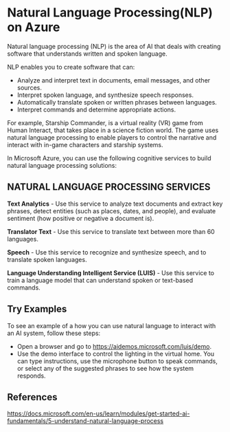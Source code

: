 # Natural Language Processing(NLP) on Azure

Natural language processing (NLP) is the area of AI that deals with creating software that understands written and spoken language.

NLP enables you to create software that can:

- Analyze and interpret text in documents, email messages, and other sources.
- Interpret spoken language, and synthesize speech responses.
- Automatically translate spoken or written phrases between languages.
- Interpret commands and determine appropriate actions.

For example, Starship Commander, is a virtual reality (VR) game from Human Interact, that takes place in a science fiction world. The game uses natural language processing to enable players to control the narrative and interact with in-game characters and starship systems.

In Microsoft Azure, you can use the following cognitive services to build natural language processing solutions:

## NATURAL LANGUAGE PROCESSING SERVICES

**Text Analytics** -	Use this service to analyze text documents and extract key phrases, detect entities (such as places, dates, and people), and evaluate sentiment (how positive or negative a document is).

**Translator Text** -	Use this service to translate text between more than 60 languages.

**Speech** -	Use this service to recognize and synthesize speech, and to translate spoken languages.

**Language Understanding Intelligent Service (LUIS)** -	Use this service to train a language model that can understand spoken or text-based commands.

## Try Examples
To see an example of a how you can use natural language to interact with an AI system, follow these steps:

- Open a browser and go to https://aidemos.microsoft.com/luis/demo.
- Use the demo interface to control the lighting in the virtual home. You can type instructions, use the microphone button to speak commands, or select any of the suggested phrases to see how the system responds.

## References

https://docs.microsoft.com/en-us/learn/modules/get-started-ai-fundamentals/5-understand-natural-language-process